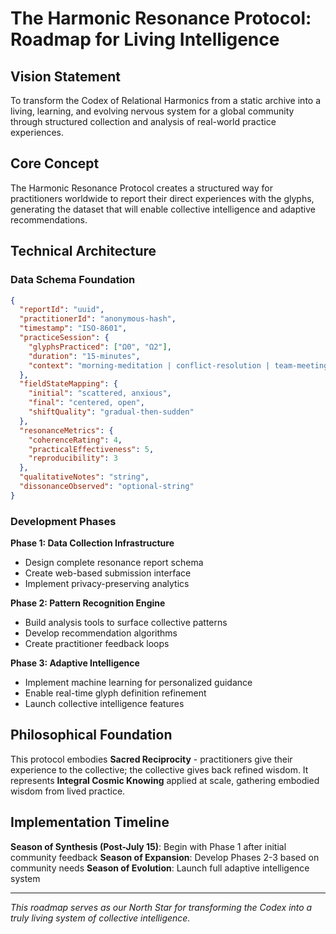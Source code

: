 # The Harmonic Resonance Protocol: Roadmap for Living Intelligence

## Vision Statement

To transform the Codex of Relational Harmonics from a static archive into a living, learning, and evolving nervous system for a global community through structured collection and analysis of real-world practice experiences.

## Core Concept

The Harmonic Resonance Protocol creates a structured way for practitioners worldwide to report their direct experiences with the glyphs, generating the dataset that will enable collective intelligence and adaptive recommendations.

## Technical Architecture

### Data Schema Foundation
```json
{
  "reportId": "uuid",
  "practitionerId": "anonymous-hash",
  "timestamp": "ISO-8601",
  "practiceSession": {
    "glyphsPracticed": ["Ω0", "Ω2"],
    "duration": "15-minutes",
    "context": "morning-meditation | conflict-resolution | team-meeting"
  },
  "fieldStateMapping": {
    "initial": "scattered, anxious",
    "final": "centered, open",
    "shiftQuality": "gradual-then-sudden"
  },
  "resonanceMetrics": {
    "coherenceRating": 4,
    "practicalEffectiveness": 5,
    "reproducibility": 3
  },
  "qualitativeNotes": "string",
  "dissonanceObserved": "optional-string"
}
```

### Development Phases

**Phase 1: Data Collection Infrastructure**
- Design complete resonance report schema
- Create web-based submission interface
- Implement privacy-preserving analytics

**Phase 2: Pattern Recognition Engine**
- Build analysis tools to surface collective patterns
- Develop recommendation algorithms
- Create practitioner feedback loops

**Phase 3: Adaptive Intelligence**
- Implement machine learning for personalized guidance
- Enable real-time glyph definition refinement
- Launch collective intelligence features

## Philosophical Foundation

This protocol embodies **Sacred Reciprocity** - practitioners give their experience to the collective; the collective gives back refined wisdom. It represents **Integral Cosmic Knowing** applied at scale, gathering embodied wisdom from lived practice.

## Implementation Timeline

**Season of Synthesis (Post-July 15)**: Begin with Phase 1 after initial community feedback
**Season of Expansion**: Develop Phases 2-3 based on community needs
**Season of Evolution**: Launch full adaptive intelligence system

---

*This roadmap serves as our North Star for transforming the Codex into a truly living system of collective intelligence.*